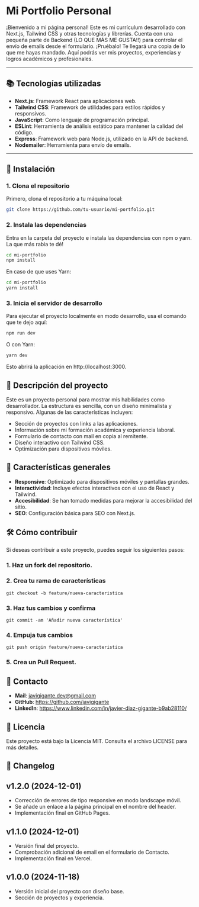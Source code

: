 # Mi Portfolio Personal

¡Bienvenido a mi página personal! Este es mi currículum desarrollado con Next.js, Tailwind CSS y otras tecnologías y librerías. Cuenta con una pequeña parte de Backend (LO QUE MÁS ME GUSTA!!) para controlar el envío de emails desde el formulario. ¡Pruébalo! Te llegará una copia de lo que me hayas mandado. 
Aquí podrás ver mis proyectos, experiencias y logros académicos y profesionales.

---

## 📚 **Tecnologías utilizadas**

- **Next.js**: Framework React para aplicaciones web.
- **Tailwind CSS**: Framework de utilidades para estilos rápidos y responsivos.
- **JavaScript**: Como lenguaje de programación principal.
- **ESLint**: Herramienta de análisis estático para mantener la calidad del código.
- **Express**: Framework web para Node.js, utilizado en la API de backend.
- **Nodemailer**: Herramienta para envío de emails.

---

## 🚀 **Instalación**
### 1. Clona el repositorio
Primero, clona el repositorio a tu máquina local:

```bash
git clone https://github.com/tu-usuario/mi-portfolio.git
```

### 2. Instala las dependencias
Entra en la carpeta del proyecto e instala las dependencias con npm o yarn. La que más rabia te dé!
```bash
cd mi-portfolio
npm install
```
En caso de que uses Yarn:
```bash
cd mi-portfolio
yarn install
```

### 3. Inicia el servidor de desarrollo
Para ejecutar el proyecto localmente en modo desarrollo, usa el comando que te dejo aquí:
```bash
npm run dev
```
O con Yarn:
```bash
yarn dev
```
Esto abrirá la aplicación en http://localhost:3000.

## 📖 **Descripción del proyecto**
Este es un proyecto personal para mostrar mis habilidades como desarrollador. La estructura es sencilla, con un diseño minimalista y responsivo. Algunas de las características incluyen:
- Sección de proyectos con links a las aplicaciones.
- Información sobre mi formación académica y experiencia laboral.
- Formulario de contacto con mail en copia al remitente.
- Diseño interactivo con Tailwind CSS.
- Optimización para dispositivos móviles.

## 📌 **Características generales**
- **Responsive**: Optimizado para dispositivos móviles y pantallas grandes.
- **Interactividad**: Incluye efectos interactivos con el uso de React y Tailwind.
- **Accesibilidad**: Se han tomado medidas para mejorar la accesibilidad del sitio.
- **SEO**: Configuración básica para SEO con Next.js.

## 🛠️ **Cómo contribuir**
Si deseas contribuir a este proyecto, puedes seguir los siguientes pasos:

### 1. Haz un fork del repositorio.
### 2. Crea tu rama de características 
```
git checkout -b feature/nueva-caracteristica
``` 
### 3. Haz tus cambios y confirma 
```
git commit -am 'Añadir nueva característica'
```
### 4. Empuja tus cambios 
```
git push origin feature/nueva-caracteristica
```
### 5. Crea un Pull Request.

## 📧 **Contacto**
- **Mail**: javigigante.dev@gmail.com
- **GitHub**: https://github.com/javigigante
- **LinkedIn**: https://www.linkedin.com/in/javier-diaz-gigante-b9ab28110/

## 📝 **Licencia**
Este proyecto está bajo la Licencia MIT. Consulta el archivo LICENSE para más detalles.

## 🔧 **Changelog**
## v1.2.0 (2024-12-01)
- Corrección de errores de tipo responsive en modo landscape móvil.
- Se añade un enlace a la página principal en el nombre del header.
- Implementación final en GitHub Pages.

## v1.1.0 (2024-12-01)
- Versión final del proyecto.
- Comprobación adicional de email en el formulario de Contacto.
- Implementación final en Vercel.

## v1.0.0 (2024-11-18)
- Versión inicial del proyecto con diseño base.
- Sección de proyectos y experiencia.

